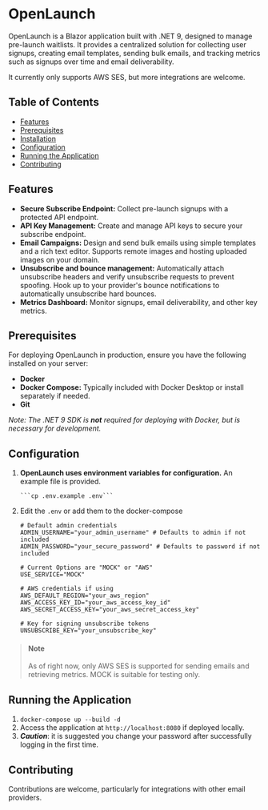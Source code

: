 # OpenLaunch

OpenLaunch is a Blazor application built with .NET 9, designed to manage pre-launch waitlists. It provides a centralized solution for collecting user signups, creating email templates, sending bulk emails, and tracking metrics such as signups over time and email deliverability.

It currently only supports AWS SES, but more integrations are welcome.

## Table of Contents

- [Features](#features)
- [Prerequisites](#prerequisites)
- [Installation](#installation)
- [Configuration](#configuration)
- [Running the Application](#running-the-application)
- [Contributing](#contributing)

## Features

- **Secure Subscribe Endpoint:** Collect pre-launch signups with a protected API endpoint.
- **API Key Management:** Create and manage API keys to secure your subscribe endpoint.
- **Email Campaigns:** Design and send bulk emails using simple templates and a rich text editor. Supports remote images and hosting uploaded images on your domain.
- **Unsubscribe and bounce management:** Automatically attach unsubscribe headers and verify unsubscribe requests to prevent spoofing. Hook up to your provider's bounce notifications to automatically unsubscribe hard bounces.
- **Metrics Dashboard:** Monitor signups, email deliverability, and other key metrics.

## Prerequisites

For deploying OpenLaunch in production, ensure you have the following installed on your server:

- **Docker**
- **Docker Compose:** Typically included with Docker Desktop or install separately if needed.
- **Git** 

*Note: The .NET 9 SDK is **not** required for deploying with Docker, but is necessary for development.*

## Configuration

1. **OpenLaunch uses environment variables for configuration.** An example file is provided.

       ```cp .env.example .env```
2. Edit the `.env` or add them to the docker-compose

    ```
    # Default admin credentials
    ADMIN_USERNAME="your_admin_username" # Defaults to admin if not included
    ADMIN_PASSWORD="your_secure_password" # Defaults to password if not included
    
    # Current Options are "MOCK" or "AWS"
    USE_SERVICE="MOCK"
    
    # AWS credentials if using
    AWS_DEFAULT_REGION="your_aws_region"
    AWS_ACCESS_KEY_ID="your_aws_access_key_id"
    AWS_SECRET_ACCESS_KEY="your_aws_secret_access_key"
    
    # Key for signing unsubscribe tokens
    UNSUBSCRIBE_KEY="your_unsubscribe_key"
    ```

> #### Note
> As of right now, only AWS SES is supported for sending emails and retrieving metrics. MOCK is suitable for testing only.

## Running the Application

1. `docker-compose up --build -d`
2. Access the application at `http://localhost:8080` if deployed locally.
3. ***Caution***: it is suggested you change your password after successfully logging in the first time.

## Contributing

Contributions are welcome, particularly for integrations with other email providers.


